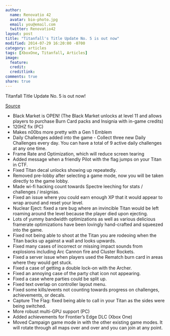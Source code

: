 ```yaml
---
author:
  name: Renovatio 42
  avatar: bio-photo.jpg
  email: you@email.com
  twitter: Renovatio42
layout: post
title: "Titanfall's Title Update No. 5 is out now"
modified: 2014-07-29 16:20:00 -0700
category: articles
tags: [XboxOne, Titanfall, Articles]
image:
  feature: 
  credit: 
  creditlink: 
comments: true
share: true
---
```





Titanfall Title Update No. 5 is out now!

[Source](http://www.titanfall.com/game-update-five?sf29094397=1)

* Black Market is OPEN! (The Black Market unlocks at level 11 and allows players to purchase Burn Card packs and Insignia with in-game credits)
* 120HZ fix (PC)
* Makes n00bs more pretty with a Gen 1 Emblem
* Daily Challenges added into the game -  Collect three new Daily Challenges every day. You can have a total of 9 active daily challenges at any one time.
* Frame Rate and Optimization, which will reduce screen tearing
* Added message when a friendly Pilot with the flag jumps on your Titan in CTF.
* Fixed Titan decal unlocks showing up repeatedly.
* Removed pre-lobby after selecting a game mode, now you will be taken directly to the game lobby.
* Made wi-fi hacking count towards Spectre leeching for stats / challenges / insignias.
* Fixed an issue where you could earn enough XP that it would appear to wrap around and reset your level.
* Nuclear Eject: fixed a rare bug where an invincible Titan would be left roaming around the level because the player died upon ejecting.
* Lots of yummy bandwidth optimizations as well as various delicious framerate optimizations have been lovingly hand-crafted and squeezed into the game.
* Fixed not being able to shoot at the Titan you are rodeoing when the Titan backs up against a wall and looks upwards.
* Fixed many cases of incorrect or missing impact sounds from explosions including Arc Cannon fire and Cluster Rockets.
* Fixed a server issue when players used the Rematch burn card in areas where they would get stuck.
* Fixed a case of getting a double lock-on with the Archer.
* Fixed an annoying case of the party chat icon not appearing.
* Fixed a case where parties could be split up.
* Fixed text overlap on controller layout menu.
* Fixed some kills/events not counting towards progress on challenges, achievements, or decals.
* Capture The Flag: fixed being able to call in your Titan as the sides were being switched.
* More robust multi-GPU support (PC)
* Added achievements for Frontier’s Edge DLC (Xbox One)
* Moved Campaign game mode in with the other existing game modes. It will rotate through all maps over and over and you can join at any point.


<script type="text/javascript" src="http://wms-na.amazon-adsystem.com/20070822/US/js/link-enhancer-common.js?tag=dadgam-20&linkId=DDHN7VZYN7WGTFGG">
</script>
<noscript>
    <img src="http://wms-na.amazon-adsystem.com/20070822/US/img/noscript.gif?tag=dadgam-20&linkId=DDHN7VZYN7WGTFGG" alt="" />
</noscript>


